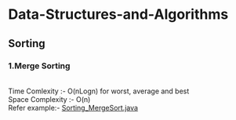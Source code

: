 # Data-Structures-and-Algorithms

## Sorting

### 1.Merge Sorting
<br>Time Comlexity :- O(nLogn) for  worst, average and best
<br>Space Complexity :- O(n)
<br>Refer example:- [Sorting_MergeSort.java](Sorting_MergeSort.java) 


